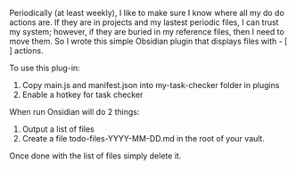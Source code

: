 Periodically (at least weekly), I like to make sure I know where all my do do actions are. If they are in projects and my lastest periodic files, I can trust my system; however, if they are buried in my reference files, then I need to move them. So I wrote this simple Obsidian plugin that displays files with - [ ] actions.

To use this plug-in:
1. Copy main.js and manifest.json into my-task-checker folder in plugins
2. Enable a hotkey for task checker

When run Onsidian will do 2 things:
1. Output a list of files
2. Create a file todo-files-YYYY-MM-DD.md in the root of your vault. 

Once done with the list of files simply delete it.